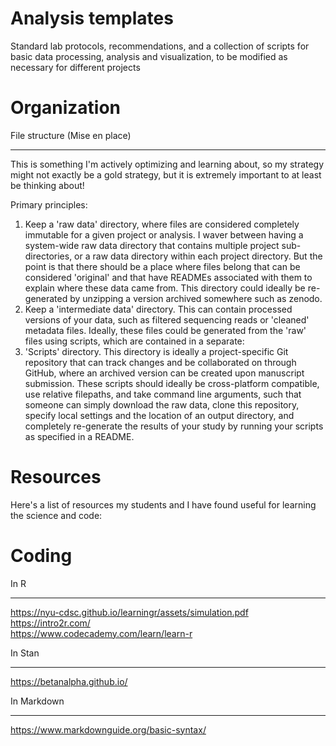 Analysis templates
===
Standard lab protocols, recommendations, and a collection of scripts for basic data processing, analysis and visualization, to be modified as necessary for different projects

Organization
===
File structure (Mise en place)
___
This is something I'm actively optimizing and learning about, so my strategy might not exactly be a gold strategy, but it is extremely important to at least be thinking about!

Primary principles:

1. Keep a 'raw data' directory, where files are considered completely immutable for a given project or analysis. I waver between having a system-wide raw data directory that contains multiple project sub-directories, or a raw data directory within each project directory. But the point is that there should be a place where files belong that can be considered 'original' and that have READMEs associated with them to explain where these data came from. This directory could ideally be re-generated by unzipping a version archived somewhere such as zenodo.
2. Keep a 'intermediate data' directory. This can contain processed versions of your data, such as filtered sequencing reads or 'cleaned' metadata files. Ideally, these files could be generated from the 'raw' files using scripts, which are contained in a separate:
3. 'Scripts' directory. This directory is ideally a project-specific Git repository that can track changes and be collaborated on through GitHub, where an archived version can be created upon manuscript submission. These scripts should ideally be cross-platform compatible, use relative filepaths, and take command line arguments, such that someone can simply download the raw data, clone this repository, specify local settings and the location of an output directory, and completely re-generate the results of your study by running your scripts as specified in a README.


Resources
===
Here's a list of resources my students and I have found useful for learning the science and code:

Coding
===
In R
___
https://nyu-cdsc.github.io/learningr/assets/simulation.pdf  
https://intro2r.com/  
https://www.codecademy.com/learn/learn-r  

In Stan
___
https://betanalpha.github.io/  

In Markdown
___
https://www.markdownguide.org/basic-syntax/  

